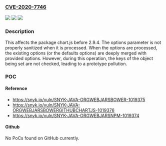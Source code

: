 ### [CVE-2020-7746](https://cve.mitre.org/cgi-bin/cvename.cgi?name=CVE-2020-7746)
![](https://img.shields.io/static/v1?label=Product&message=chart.js&color=blue)
![](https://img.shields.io/static/v1?label=Version&message=%3C%202.9.4%20&color=brighgreen)
![](https://img.shields.io/static/v1?label=Vulnerability&message=Prototype%20Pollution&color=brighgreen)

### Description

This affects the package chart.js before 2.9.4. The options parameter is not properly sanitized when it is processed. When the options are processed, the existing options (or the defaults options) are deeply merged with provided options. However, during this operation, the keys of the object being set are not checked, leading to a prototype pollution.

### POC

#### Reference
- https://snyk.io/vuln/SNYK-JAVA-ORGWEBJARSBOWER-1019375
- https://snyk.io/vuln/SNYK-JAVA-ORGWEBJARSBOWERGITHUBCHARTJS-1019376
- https://snyk.io/vuln/SNYK-JAVA-ORGWEBJARSNPM-1019374

#### Github
No PoCs found on GitHub currently.

